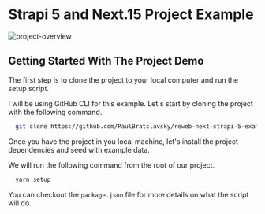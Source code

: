 # Strapi 5 and Next.15 Project Example

![project-overview](./img/project-overview.gif)

## Getting Started With The Project Demo

The first step is to clone the project to your local computer and run the setup script.

I will be using GitHub CLI for this example. Let's start by cloning the project with the following command.

``` bash
  git clone https://github.com/PaulBratslavsky/reweb-next-strapi-5-example.git
```

Once you have the project in you local machine, let's install the project dependencies and seed with example data.

We will run the following command from the root of our project.

``` bash
  yarn setup
```

You can checkout the `package.json` file for more details on what the script will do.

